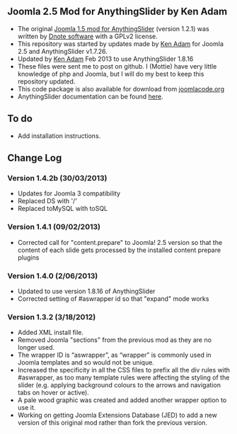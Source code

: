 ﻿## Joomla 2.5 Mod for AnythingSlider by Ken Adam

* The original [Joomla 1.5 mod for AnythingSlider](http://extensions.joomla.org/extensions/news-display/articles-display/articles-showcase/11799) (version 1.2.1) was written by [Dnote software](http://www.dnote.nl/index.php?option=com_content&view=article&id=40&Itemid=33) with a GPLv2 license.
* This repository was started by updates made by [Ken Adam](https://github.com/Akadamia) for Joomla 2.5 and AnythingSlider v1.7.26.
* Updated by [Ken Adam](https://github.com/Akadamia) Feb 2013 to use AnythingSlider 1.8.16 
* These files were sent me to post on github. I (Mottie) have very little knowledge of php and Joomla, but I will do my best to keep this repository updated.
* This code package is also available for download from [joomlacode.org](http://joomlacode.org/gf/project/anythingslider/)
* AnythingSlider documentation can be found [here](https://github.com/CSS-Tricks/AnythingSlider/wiki).

## To do

* Add installation instructions.

## Change Log

### Version 1.4.2b (30/03/2013)

* Updates for Joomla 3 compatibility
* Replaced DS with '/'
* Replaced toMySQL with toSQL

### Version 1.4.1 (09/02/2013)

* Corrected call for "content.prepare" to Joomla! 2.5 version so that the content of each slide gets processed by the installed content prepare plugins

### Version 1.4.0 (2/06/2013)

* Updated to use version 1.8.16 of AnythingSlider
* Corrected setting of #aswrapper id so that "expand" mode works

### Version 1.3.2 (3/18/2012)

* Added XML install file.
* Removed Joomla "sections" from the previous mod as they are no longer used.
* The wrapper ID is “aswrapper”, as “wrapper” is commonly used in Joomla templates and so would not be unique.
* Increased the specificity in all the CSS files to prefix all the div rules with #aswrapper, as too many template rules were affecting the styling of the slider (e.g. applying background colours to the arrows and navigation tabs on hover or active).
* A pale wood graphic was created and added another wrapper option to use it.
* Working on getting Joomla Extensions Database (JED) to add a new version of this original mod rather than fork the previous version.
